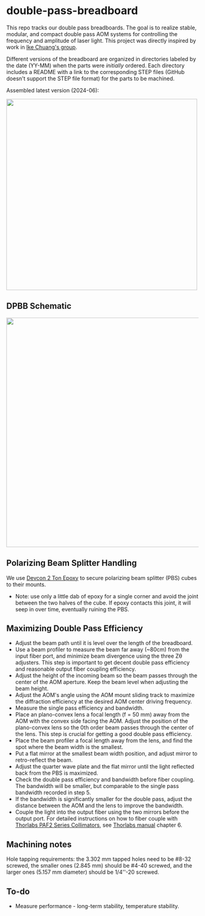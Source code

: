 # double-pass-breadboard

This repo tracks our double pass breadboards. The goal is to realize stable, modular, and compact double pass AOM systems for controlling the frequency and amplitude of laser light.  This project was directly inspired by work in [Ike Chuang's group](http://web.mit.edu/~cua/www/quanta/).

Different versions of the breadboard are organized in directories labeled by the date (YY-MM) when the parts were *initially* ordered.  Each directory includes a README with a link to the corresponding STEP files (GitHub doesn't support the STEP file format) for the parts to be machined.


Assembled latest version (2024-06): 

<img src="https://github.com/Jayich-Lab/double-pass-breadboard/assets/101778987/368243e8-b029-4ade-aab6-5072f72cc143" width="500">



## DPBB Schematic
<img src="https://github.com/Jayich-Lab/double-pass-breadboard/assets/101778987/4fecbb3c-94f0-4d26-af58-eb430a82806f" width = "600">


## Polarizing Beam Splitter Handling

We use [Devcon 2 Ton Epoxy](https://itwperformancepolymers.com/products/devcon/adhesives-sealants/devcon-2-ton-epoxy) to secure polarizing beam splitter (PBS) cubes to their mounts. 
- Note: use only a little dab of epoxy for a single corner and avoid the joint between the two halves of the cube. If epoxy contacts this joint, it will seep in over time, eventually ruining the PBS.


## Maximizing Double Pass Efficiency
* Adjust the beam path until it is level over the length of the breadboard.
* Use a beam profiler to measure the beam far away (~80cm) from the input fiber port, and minimize beam divergence using the three Zθ adjusters. This step is important to get decent double pass efficiency and reasonable output fiber coupling efficiency.
* Adjust the height of the incoming beam so the beam passes through the center of the AOM aperture. Keep the beam level when adjusting the beam height. 
* Adjust the AOM's angle using the AOM mount sliding track to maximize the diffraction efficiency at the desired AOM center driving frequency.  
* Measure the single pass efficiency and bandwidth.
* Place an plano-convex lens a focal length (f = 50 mm) away from the AOM with the convex side facing the AOM. Adjust the position of the plano-convex lens so the 0th order beam passes through the center of the lens. This step is crucial for getting a good double pass efficiency.
* Place the beam profiler a focal length away from the lens, and find the spot where the beam width is the smallest.
* Put a flat mirror at the smallest beam width position, and adjust mirror to retro-reflect the beam. 
* Adjust the quarter wave plate and the flat mirror until the light reflected back from the PBS is maximized. 
* Check the double pass efficiency and bandwidth before fiber coupling. The bandwidth will be smaller, but comparable to the single pass bandwidth recorded in step 5.
* If the bandwidth is significantly smaller for the double pass, adjust the distance between the AOM and the lens to improve the bandwidth.
* Couple the light into the output fiber using the two mirrors before the output port. For detailed instructions on how to fiber couple with [Thorlabs PAF2 Series Collimators](https://www.thorlabs.com/newgrouppage9.cfm?objectgroup_id=2940), see [Thorlabs manual](https://www.thorlabs.com/_sd.cfm?fileName=TTN132194-D02.pdf&partNumber=PAF2A-A10A) chapter 6.


## Machining notes
Hole tapping requirements: the 3.302 mm tapped holes need to be #8-32 screwed, the smaller ones (2.845 mm) should be #4-40 screwed, and the larger ones (5.157 mm diameter) should be 1/4''-20 screwed.


## To-do
* Measure performance - long-term stability, temperature stability.




